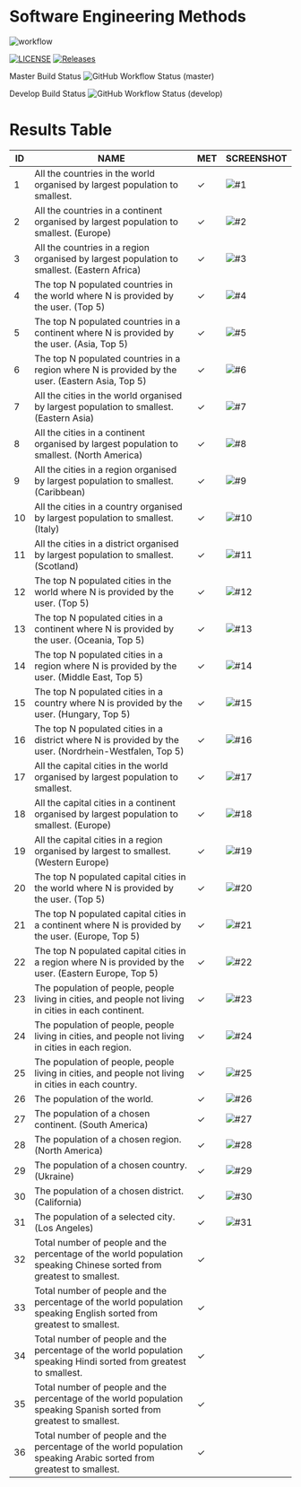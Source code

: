 # Software Engineering Methods
![workflow](https://github.com/Pannoniae/sem/actions/workflows/main.yml/badge.svg)

[![LICENSE](https://img.shields.io/github/license/Pannoniae/sem.svg?style=flat-square)](https://github.com/Pannoniae/sem/blob/master/LICENSE)
[![Releases](https://img.shields.io/github/release/Pannoniae/sem/all.svg?style=flat-square)](https://github.com/Pannoniae/sem/releases)

Master Build Status ![GitHub Workflow Status (master)](https://img.shields.io/github/actions/workflow/status/Pannoniae/sem/main.yml?branch=master&style=flat-square)

Develop Build Status ![GitHub Workflow Status (develop)](https://img.shields.io/github/actions/workflow/status/Pannoniae/sem/main.yml?branch=develop&style=flat-square)

# Results Table

| ID | NAME | MET | SCREENSHOT |
| -- | ---- | --- | ---------- |
| 1 | All the countries in the world organised by largest population to smallest. | ✓ | ![#1](https://user-images.githubusercontent.com/62884069/233350970-388a9ed2-c317-4d0d-a53a-c322e15261f2.png) |
| 2 | All the countries in a continent organised by largest population to smallest. (Europe) | ✓ | ![#2](https://user-images.githubusercontent.com/62884069/233353702-e32dd3e9-5e3f-4ca4-bac3-2d9c8809cf22.png) |
| 3 | All the countries in a region organised by largest population to smallest. (Eastern Africa) | ✓ | ![#3](https://user-images.githubusercontent.com/62884069/233370241-6e51428a-0785-49de-be41-abf16bb43e84.png) |
| 4 | The top N populated countries in the world where N is provided by the user. (Top 5) | ✓ | ![#4](https://user-images.githubusercontent.com/62884069/233371119-0b1bab7f-2a15-4b2e-9aa4-b26fd233c960.png) |
| 5 | The top N populated countries in a continent where N is provided by the user. (Asia, Top 5) | ✓ | ![#5](https://user-images.githubusercontent.com/62884069/233373616-a03ad2ee-f71e-4736-a644-dfa5c427705d.png) |
| 6 | The top N populated countries in a region where N is provided by the user. (Eastern Asia, Top 5) | ✓ | ![#6](https://user-images.githubusercontent.com/62884069/233375258-7c80862d-0ddd-4a25-9cc5-70096f289f55.png) |
| 7 | All the cities in the world organised by largest population to smallest. (Eastern Asia) | ✓ | ![#7](https://user-images.githubusercontent.com/62884069/233376163-398d9a8d-5cf0-41f2-ac1e-5622a329031f.png) |
| 8 | All the cities in a continent organised by largest population to smallest. (North America) | ✓ | ![#8](https://user-images.githubusercontent.com/62884069/233377693-be006998-5f98-43fc-a8e0-dddaa1aa308d.png) |
| 9 | All the cities in a region organised by largest population to smallest. (Caribbean) | ✓ | ![#9](https://user-images.githubusercontent.com/62884069/233378786-33f91cf7-fe2d-4791-8765-83ba99fef640.png) |
| 10 | All the cities in a country organised by largest population to smallest. (Italy) | ✓ | ![#10](https://user-images.githubusercontent.com/62884069/233379714-4a716f9c-d589-4724-922f-0d1b7371388c.png) |
| 11 | All the cities in a district organised by largest population to smallest. (Scotland) | ✓ | ![#11](https://user-images.githubusercontent.com/62884069/233380606-2dedf2f5-787f-4fe6-b0e5-994c479e61f0.png) |
| 12 | The top N populated cities in the world where N is provided by the user. (Top 5) | ✓ | ![#12](https://user-images.githubusercontent.com/62884069/233382730-aac76979-28e8-43ea-bbef-6e656c5d0767.png) |
| 13 | The top N populated cities in a continent where N is provided by the user. (Oceania, Top 5) | ✓ | ![#13](https://user-images.githubusercontent.com/62884069/233383918-cd36da1f-7fac-4532-a4bb-7b4f17d37b65.png) |
| 14 | The top N populated cities in a region where N is provided by the user. (Middle East, Top 5) | ✓ | ![#14](https://user-images.githubusercontent.com/62884069/233384835-b8a23e2e-de14-410d-868c-e69200b45331.png) |
| 15 | The top N populated cities in a country where N is provided by the user. (Hungary, Top 5) | ✓ | ![#15](https://user-images.githubusercontent.com/62884069/233385750-2dee6c45-17fa-42d9-b606-43e4b9855b1c.png) |
| 16 | The top N populated cities in a district where N is provided by the user. (Nordrhein-Westfalen, Top 5) | ✓ | ![#16](https://user-images.githubusercontent.com/62884069/233390675-3c7ea944-9ccd-46ff-acda-8e5c1768d3be.png) |
| 17 | All the capital cities in the world organised by largest population to smallest. | ✓ | ![#17](https://user-images.githubusercontent.com/62884069/233390686-e2c8df9c-4a02-4996-a17c-671543072d30.png) |
| 18 | All the capital cities in a continent organised by largest population to smallest. (Europe) | ✓ | ![#18](https://user-images.githubusercontent.com/62884069/233392266-885886c8-42f6-491d-bc26-02ed0be3b990.png) |
| 19 | All the capital cities in a region organised by largest to smallest. (Western Europe) | ✓ | ![#19](https://user-images.githubusercontent.com/62884069/233393545-b103db0f-08be-47e6-8cd3-b87245af4fc3.png) |
| 20 | The top N populated capital cities in the world where N is provided by the user. (Top 5) | ✓ | ![#20](https://user-images.githubusercontent.com/62884069/233394556-6bd27f0f-4128-41e0-924d-343eaf97b7ed.png) |
| 21 | The top N populated capital cities in a continent where N is provided by the user. (Europe, Top 5) | ✓ | ![#21](https://user-images.githubusercontent.com/62884069/233395619-ffde297c-91b3-4110-8d42-55f293a50799.png) |
| 22 | The top N populated capital cities in a region where N is provided by the user. (Eastern Europe, Top 5) | ✓ | ![#22](https://user-images.githubusercontent.com/62884069/233396677-09eddd5a-e3b7-4499-bd98-1054efa3d09c.png) |
| 23 | The population of people, people living in cities, and people not living in cities in each continent. | ✓ | ![#23](https://user-images.githubusercontent.com/62884069/233397736-d6977470-23aa-4ff4-ac0b-11d2c529bda4.png) |
| 24 | The population of people, people living in cities, and people not living in cities in each region. | ✓ | ![#24](https://user-images.githubusercontent.com/62884069/233398767-3b4962d4-5c47-414d-8529-cc9d7fa6896a.png) |
| 25 | The population of people, people living in cities, and people not living in cities in each country. | ✓ | ![#25](https://user-images.githubusercontent.com/62884069/233399862-23f742c5-9889-43b4-92c5-93ad88b977fc.png) |
| 26 | The population of the world. | ✓ | ![#26](https://user-images.githubusercontent.com/62884069/233400787-f90b23b0-d9c3-465f-9c3d-ad214313421a.png) |
| 27 | The population of a chosen continent. (South America) | ✓ | ![#27](https://user-images.githubusercontent.com/62884069/233401615-67084e4a-d727-425a-9355-ebf9cd5cee0f.png) |
| 28 | The population of a chosen region. (North America) | ✓ | ![#28](https://user-images.githubusercontent.com/62884069/233403295-7eaf7fc4-d231-4371-8ff2-8eb7a4f896b7.png) |
| 29 | The population of a chosen country. (Ukraine) | ✓ | ![#29](https://user-images.githubusercontent.com/62884069/233404447-3aec7d16-cbe9-46a6-a5e9-235dfe883e29.png) |
| 30 | The population of a chosen district. (California) | ✓ |![#30](https://user-images.githubusercontent.com/62884069/233405354-ce3b917b-f518-46bf-9745-81895c4105df.png)  |
| 31 | The population of a selected city. (Los Angeles) | ✓ | ![#31](https://user-images.githubusercontent.com/62884069/233406610-9ccc295c-2e2a-4e77-b5e0-123ad5869417.png) |
| 32 | Total number of people and the percentage of the world population speaking Chinese sorted from greatest to smallest. | ✓ |  |
| 33 | Total number of people and the percentage of the world population speaking English sorted from greatest to smallest. | ✓ |  |
| 34 | Total number of people and the percentage of the world population speaking Hindi sorted from greatest to smallest. | ✓ |  |
| 35 | Total number of people and the percentage of the world population speaking Spanish sorted from greatest to smallest. | ✓ |  |
| 36 | Total number of people and the percentage of the world population speaking Arabic sorted from greatest to smallest. | ✓ |  |
